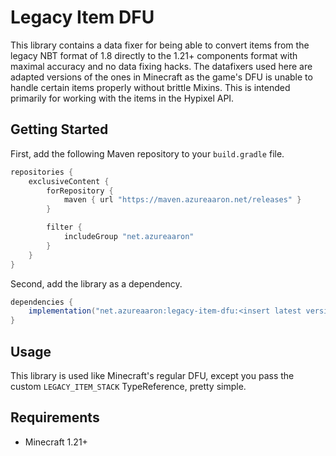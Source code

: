 # Legacy Item DFU
This library contains a data fixer for being able to convert items from the legacy NBT format of 1.8 directly to the 1.21+ components format with maximal accuracy and no data fixing hacks. The datafixers used here are adapted versions of the ones in Minecraft as the game's DFU is unable to handle certain items properly without brittle Mixins. This is intended primarily for working with the items in the Hypixel API.

## Getting Started
First, add the following Maven repository to your `build.gradle` file.

```groovy
repositories {
	exclusiveContent {
		forRepository {
			maven { url "https://maven.azureaaron.net/releases" }
		}

		filter {
			includeGroup "net.azureaaron"
		}
	}
}
```

Second, add the library as a dependency.

```groovy
dependencies {
	implementation("net.azureaaron:legacy-item-dfu:<insert latest version>")
}
```

## Usage
This library is used like Minecraft's regular DFU, except you pass the custom `LEGACY_ITEM_STACK` TypeReference, pretty simple.

## Requirements
- Minecraft 1.21+